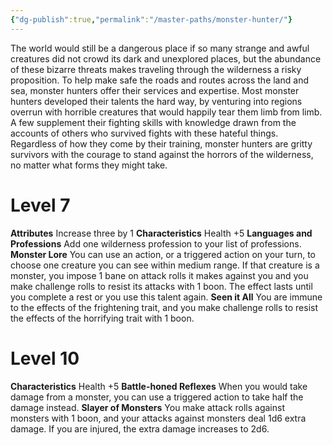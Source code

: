 ```yaml
---
{"dg-publish":true,"permalink":"/master-paths/monster-hunter/"}
---
```


The world would still be a dangerous place if so many strange and awful creatures did not crowd its dark and unexplored places, but the abundance of these bizarre threats makes traveling through the wilderness a risky proposition. To help make safe the roads and routes across the land and sea, monster hunters offer their services and expertise.
Most monster hunters developed their talents the hard way, by venturing into regions overrun with horrible creatures that would happily tear them limb from limb. A few supplement their fighting skills with knowledge drawn from the accounts of others who survived fights with these hateful things. Regardless of how they come by their training, monster hunters are gritty survivors with the courage to stand against the horrors of the wilderness, no matter what forms they might take.
# Level 7
**Attributes** Increase three by 1
**Characteristics** Health +5
**Languages and Professions** Add one wilderness profession to your list of professions.
**Monster Lore** You can use an action, or a triggered action on your turn, to choose one creature you can see within medium range. If that creature is a monster, you impose 1 bane on attack rolls it makes against you and you make challenge rolls to resist its attacks with 1 boon. The effect lasts until you complete a rest or you use this talent again.
**Seen it All** You are immune to the effects of the frightening trait, and you make challenge rolls to resist the effects of the horrifying trait with 1 boon.
# Level 10
**Characteristics** Health +5
**Battle-honed Reflexes** When you would take damage from a monster, you can use a triggered action to take half the damage instead.
**Slayer of Monsters** You make attack rolls against monsters with 1 boon, and your attacks against monsters deal 1d6 extra damage. If you are injured, the extra damage increases to 2d6.